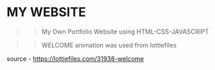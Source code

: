# MY WEBSITE

>>My Own Portfolio Website using HTML-CSS-JAVASCRIPT

>>WELCOME animation was used from lottiefiles

source - https://lottiefiles.com/31938-welcome
 
